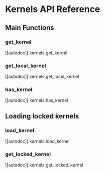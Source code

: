 # Kernels API Reference

## Main Functions

### get_kernel

[[autodoc]] kernels.get_kernel

### get_local_kernel

[[autodoc]] kernels.get_local_kernel

### has_kernel

[[autodoc]] kernels.has_kernel

## Loading locked kernels

### load_kernel

[[autodoc]] kernels.load_kernel

### get_locked_kernel

[[autodoc]] kernels.get_locked_kernel
